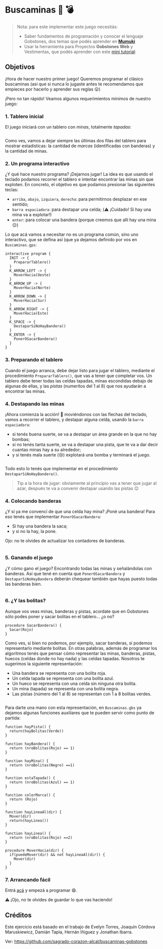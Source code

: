 # Buscaminas :triangular_flag_on_post: :bomb:

> Nota: para este implementar este juego necesitás:
>
> * Saber fundamentos de programación y conocer el lenguaje Gobstones, dos temas que podés aprender en [**Mumuki**](https://mumuki.io)
> * Usar la herramienta para Proyectos **Gobstones Web** y Vestimentas, que podés aprender con este [mini tutorial](https://gobstones.github.io/gobstones-web/#/code?url=https%3A%2F%2Fgobstones.github.io%2Fproyectos-jr%2Fproyectos%2FCap.2%2F2.1.2.Bolitas%2C%20caramelos%20o%20tomates.gbp):

## Objetivos

¡Hora de hacer nuestro primer juego! Queremos programar el clásico buscaminas (así que si nunca lo jugaste antes te recomendamos que empieces por hacerlo y aprender sus reglas :stuck_out_tongue:)

¡Pero no tan rápido! Veamos algunos requerimientos mínimos de nuestro juego:

###  1. Tablero inicial

El juego iniciará con un tablero con _minas_, totalmente _tapadas_:

<img src="https://github.com/flbulgarelli/buscaminas-gobstones/raw/master/Captura1.png" alt style="max-width: 40rem">

Como ves, vamos a dejar siempre las últimas dos filas del tablero para mostrar estadísticas: la cantidad de _marcas_ (identificadas con banderas) y la cantidad de minas.

### 2. Un programa interactivo

¿Y qué hace nuestro programa? ¡Dejarnos jugar! La idea es que usando el teclado podamos recorrer el tablero e intentar encontrar las minas sin que exploten. En concreto, el objetivo es que podamos presionar las siguientes teclas:

* `arriba`, `abajo`, `izquiera`, `derecha`: para permitirnos desplazar en ese sentido;
* `barra espaciadora`: para destapar una celda; (:warning: ¡Cuidado! Si hay una mina va a explotar!)
* `enter`: para colocar una bandera (porque creemos que allí hay una mina :wink:)

Lo que acá vamos a necesitar no es un programa común, sino uno interactivo, que se defina así (que ya dejamos definido por vos en `Buscaminas.gps`:

```gobstones
interactive program {
  INIT -> {
    PrepararTablero()
  }
  K_ARROW_LEFT -> {
    MoverHacia(Oeste)
  }
  K_ARROW_UP -> {
    MoverHacia(Norte)
  }
  K_ARROW_DOWN -> {
    MoverHacia(Sur)
  }
  K_ARROW_RIGHT -> {
    MoverHacia(Este)
  }
  K_SPACE -> {
    DestaparSiNoHayBandera()
  }
  K_ENTER -> {
    PonerOSacarBandera()
  }
}
```

### 3. Preparando el tablero

Cuando el juego arranca, debe dejar listo para jugar el tablero, mediante el procedimiento `PrepararTablero()`, que vas a tener que completar vos. Un tablero debe tener todas las celdas tapadas, minas escondidas debajo de algunas de ellas, y las _pistas_ (numeritos del 1 al 8) que nos ayudarán a encontrar las minas.


### 4. Destapando las minas

¡Ahora comienza la acción! :muscle: moviéndonos con las flechas del teclado, vamos a recorrer el tablero, y destapar alguna celda, usando la `barra espaciadora`:

* si tenés buena suerte, se va a destapar un área grande en la que no hay bombas;
* si no tenés tanta suerte, se va a destapar una pista, que te va a dar decir cuantas minas hay a su alrededor;
* y si tenés mala suerte (:cry:) explotará una bomba y terminará el juego.

<img src="https://github.com/flbulgarelli/buscaminas-gobstones/raw/master/Captura2.png" alt style="max-width: 40rem">

Todo esto lo tenés que implementar en el procedimiento `DestaparSiNoHayBandera()`.

> Tip a la hora de jugar: obviamente al principio vas a tener que jugar al azar, después te va a convenir destapar usando las pistas :wink:

### 4. Colocando banderas

¿Y si ya me convencí de que una celda hay mina? ¡Poné una bandera! Para eso tenés que implementar `PonerOSacarBandera`:

* Si hay una bandera la saca;
* y si no la hay, la pone.

Ojo: no te olvides de actualizar los contadores de banderas.

<img src="https://github.com/flbulgarelli/buscaminas-gobstones/raw/master/Captura3.png" alt style="max-width: 40rem">

### 5. Ganando el juego

¿Y cómo gano el juego? Encontrando todas las minas y señalándolas con banderas. Así que tené en cuenta que `PonerOSacarBandera` y `DestaparSiNoHayBandera` deberán chequear también que hayas puesto todas las banderas bien.

<img src="https://github.com/flbulgarelli/buscaminas-gobstones/raw/master/Captura4.png" alt style="max-width: 40rem">

### 6. ¿Y las bolitas?

Aunque vos veas minas, banderas y pistas, acordate que en Gobstones sólo podes poner y sacar bolitas en el tablero... ¿o no?

```gobstones
procedure SacarBandera() {
  Sacar(Rojo)
}
```

Como ves, si bien no podemos, por ejemplo, sacar banderas, sí podemos representarlo mediante bolitas. En otras palabras, además de programar los algoritmos tenés que pensar cómo representar las minas, banderas, pistas, huecos (celdas donde no hay nada) y las celdas tapadas. Nosotros te sugerimos la siguiente representación:

* Una bandera se representa con una bolita roja.
* Un celda tapada se representa con una bolita azul.
* Un hueco se representa con una celda sin ninguna otra bolita.
* Un mina (tapada) se representa con una bolita negra.
* Las pistas (número del 1 al 8) se representan con 1 a 8 bolitas verdes.

<img src="https://github.com/flbulgarelli/buscaminas-gobstones/raw/master/Captura5.png" alt style="max-width: 40rem">

Para darte una mano con esta representación, en `Buscaminas.gbs` ya dejamos algunas funciones auxiliares que te pueden servir como punto de partida:

```gobstones
function hayPista() {
  return(hayBolitas(Verde))
}

function hayBandera() {
  return (nroBolitas(Rojo) == 1)
}

function hayMina() {
  return (nroBolitas(Negro) ==1)
}

function estaTapada() {
  return (nroBolitas(Azul) == 1)
}

function colorMarca() {
  return (Rojo)
}

function hayLineaAl(dir) {
  Mover(dir)
  return(hayLinea())
}

function hayLinea() {
  return (nroBolitas(Rojo) ==2)
}

procedure MoverHacia(dir) {
  if(puedeMover(dir) && not hayLineaAl(dir)) {
    Mover(dir)
  }
}
```

### 7. Arrancando fácil

Entrá [acá](https://gobstones.github.io/gobstones-web/#/code?github=flbulgarelli/buscaminas-gobstones) y empezá a programar :smile:.

:warning: ¡Ojo, no te olvides de guardar lo que vas haciendo!

##  Créditos


Este ejercicio está basado en el trabajo de Evelyn Torres, Joaquín Córdova Maruskiewicz, Damián Tapia, Hernán Iñiguez y Jonathan Ibarra.

Ver: https://github.com/sagrado-corazon-alcal/buscaminas-gobstones
